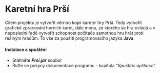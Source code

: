 # Karetní hra Prší
Cílem projektu je vytvořit věrnou kopii karetní hry Prší. Tedy vytvořit grafické zpracování herních karet, dále menu, ze kterého se hra ovládá a v neposlední řadě vytvořit schopnost počítače samotnou hru hrát proti reálným hráčům. To vše za použití programovacího jazyka **Java**. 

#### Instalace a spuštění
+ Stáhněte ***Prsi.jar*** soubor
+ Řiďte se pokyny dokumentace programu - kapitola "*Spuštění aplikace*"
